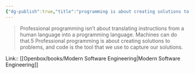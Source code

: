 ```yaml
---
{"dg-publish":true,"title":"programming is about creating solutions to problems","tags":["quotes"],"date":"2023-09-14T10:18:58+04:00","modified_at":"2023-10-27T22:36:03+04:00","alias":"programming is about creating solutions to problems","dg-path":"/quotes/202309141018.md","permalink":"/quotes/202309141018/","dgPassFrontmatter":true}
---
```



> Professional programming isn’t about translating instructions from a human language into a programming language. Machines can do that.5 Professional programming is about creating solutions to problems, and code is the tool that we use to capture our solutions.

Link:: [[Openbox/books/Modern Software Engineering|Modern Software Engineering]]
